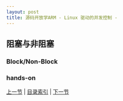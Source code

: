 ```yaml
---
layout: post
title: 源码开放学ARM - Linux 驱动的并发控制 - 
---
```


## 阻塞与非阻塞

### Block/Non-Block

### hands-on


[上一节](chp105-1.html)  |  [目录索引](../index.html)  |  [下一节](chp105-3.html)
